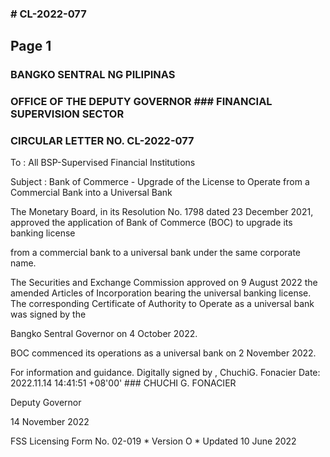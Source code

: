 ### # CL-2022-077

## Page 1

### BANGKO SENTRAL NG PILIPINAS

### OFFICE OF THE DEPUTY GOVERNOR ### FINANCIAL SUPERVISION SECTOR

### CIRCULAR LETTER NO. CL-2022-077

To : All BSP-Supervised Financial Institutions

Subject : Bank of Commerce - Upgrade of the License to Operate from a Commercial Bank into a Universal Bank

The Monetary Board, in its Resolution No. 1798 dated 23 December 2021, approved the application of Bank of Commerce (BOC) to upgrade its banking license

from a commercial bank to a universal bank under the same corporate name.

The Securities and Exchange Commission approved on 9 August 2022 the amended Articles of Incorporation bearing the universal banking license. The corresponding Certificate of Authority to Operate as a universal bank was signed by the

Bangko Sentral Governor on 4 October 2022.

BOC commenced its operations as a universal bank on 2 November 2022.

For information and guidance. Digitally signed by , ChuchiG. Fonacier Date: 2022.11.14 14:41:51 +08'00' ### CHUCHI G. FONACIER

Deputy Governor

14 November 2022

FSS Licensing Form No. 02-019 * Version O * Updated 10 June 2022 